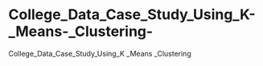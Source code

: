 # College_Data_Case_Study_Using_K-_Means-_Clustering-
College_Data_Case_Study_Using_K _Means _Clustering 
